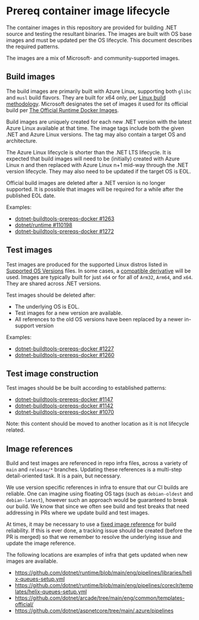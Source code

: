 # Prereq container image lifecycle

The container images in this repository are provided for building .NET source and testing the resultant binaries. The images are built with OS base images and must be updated per the OS lifecycle. This document describes the required patterns.

The images are a mix of Microsoft- and community-supported images.

## Build images

The build images are primarily built with Azure Linux, supporting both `glibc` and `musl` build flavors. They are built for x64 only, per [Linux build methodology](https://github.com/dotnet/runtime/blob/main/docs/project/linux-build-methodology.md). Microsoft designates the set of images it used for its official build per [The Official Runtime Docker Images](https://github.com/dotnet/runtime/blob/main/docs/workflow/using-docker.md#the-official-runtime-docker-images).

Build images are uniquely created for each new .NET version with the latest Azure Linux available at that time. The image tags include both the given .NET and Azure Linux versions. The tag may also contain a target OS and architecture.

The Azure Linux lifecycle is shorter than the .NET LTS lifecycle. It is expected that build images will need to be (initially) created with Azure Linux n and then replaced with Azure Linux n+1 mid-way through the .NET version lifecycle. They may also need to be updated if the target OS is EOL.

Official build images are deleted after a .NET version is no longer supported. It is possible that images will be required for a while after the published EOL date.

Examples:

- [dotnet-buildtools-prereqs-docker #1263](https://github.com/dotnet/dotnet-buildtools-prereqs-docker/pull/1263)
- [dotnet/runtime #110198](https://github.com/dotnet/runtime/pull/110198)
- [dotnet-buildtools-prereqs-docker #1272](https://github.com/dotnet/dotnet-buildtools-prereqs-docker/pull/1272)

## Test images

Test images are produced for the supported Linux distros listed in [Supported OS Versions](https://github.com/dotnet/core/blob/main/os-lifecycle-policy.md) files. In some cases, a [compatible derivative](https://github.com/dotnet/core/blob/main/support.md#compatible-derivatives) will be used. Images are typically built for just `x64` or for all of `Arm32`, `Arm64`, and `x64`. They are shared across .NET versions.

Test images should be deleted after:

- The underlying OS is EOL.
- Test images for a new version are available.
- All references to the old OS versions have been replaced by a newer in-support version

Examples:

- [dotnet-buildtools-prereqs-docker #1227](https://github.com/dotnet/dotnet-buildtools-prereqs-docker/pull/1227)
- [dotnet-buildtools-prereqs-docker #1260](https://github.com/dotnet/dotnet-buildtools-prereqs-docker/issues/1260)

## Test image construction

Test images should be be built according to established patterns:

- [dotnet-buildtools-prereqs-docker #1147](https://github.com/dotnet/dotnet-buildtools-prereqs-docker/pull/1147)
- [dotnet-buildtools-prereqs-docker #1142](https://github.com/dotnet/dotnet-buildtools-prereqs-docker/pull/1142)
- [dotnet-buildtools-prereqs-docker #1070](https://github.com/dotnet/dotnet-buildtools-prereqs-docker/pull/1070)

Note: this content should be moved to another location as it is not lifecycle related.

## Image references

Build and test images are referenced in repo infra files, across a variety of `main` and `release/*` branches. Updating these references is a multi-step detail-oriented task. It is a pain, but necessary.

We use version specific references in infra to ensure that our CI builds are reliable. One can imagine using floating OS tags (such as `debian-oldest` and `debian-latest`), however such an approach would be guaranteed to break our build. We know that since we often see build and test breaks that need addressing in PRs where we update build and test images.

At times, it may be necessary to use a [fixed image reference](https://github.com/dotnet/runtime/pull/110199#discussion_r1859075989) for build reliability. If this is ever done, a tracking issue should be created (before the PR is merged) so that we remember to resolve the underlying issue and update the image reference.

The following locations are examples of infra that gets updated when new images are available.

- https://github.com/dotnet/runtime/blob/main/eng/pipelines/libraries/helix-queues-setup.yml
- https://github.com/dotnet/runtime/blob/main/eng/pipelines/coreclr/templates/helix-queues-setup.yml
- https://github.com/dotnet/arcade/tree/main/eng/common/templates-official/
- https://github.com/dotnet/aspnetcore/tree/main/.azure/pipelines
